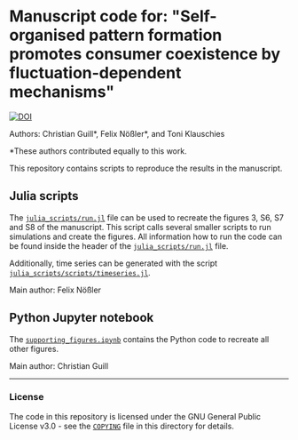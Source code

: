 # Manuscript code for: "Self-organised pattern formation promotes consumer coexistence by fluctuation-dependent mechanisms"
[![DOI](https://zenodo.org/badge/DOI/10.5281/zenodo.10641791.svg)](https://doi.org/10.5281/zenodo.10641791)

Authors: Christian Guill*, Felix Nößler*, and Toni Klauschies

*These authors contributed equally to this work.

This repository contains scripts to reproduce the results in the manuscript.

## Julia scripts

The [`julia_scripts/run.jl`](julia_scripts/run.jl) file can be used to recreate the figures 3, S6, S7 and S8 of the manuscript. This script calls several smaller scripts to run simulations and create the figures. All information how to run the code can be found inside the header of the [`julia_scripts/run.jl`](julia_scripts/run.jl) file.

Additionally, time series can be generated with the script [`julia_scripts/scripts/timeseries.jl`](julia_scripts/scripts/timeseries.jl).

Main author: Felix Nößler

## Python Jupyter notebook

The [`supporting_figures.ipynb`](supporting_figures.ipynb) contains the Python code to recreate all other figures.

Main author: Christian Guill

--- 

### License

The code in this repository is licensed under the GNU General Public License v3.0 - see the [`COPYING`](COPYING) file in this directory for details.

